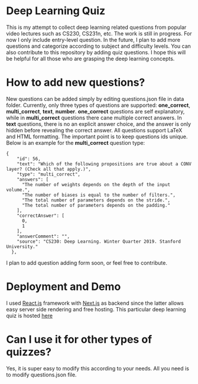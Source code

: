# Deep Learning Quiz
This is my attempt to collect deep learning related questions from popular video lectures such as CS230, CS231n, etc. The work is still in progress. For now I only include entry-level question. In the future, I plan to add more questions and categorize according to subject and difficulty levels. You can also contribute to this repository by adding quiz questions. I hope this will be helpful for all those who are grasping the deep learning concepts.

# How to add new questions?
New questions can be added simply by editing questions.json file in data folder. Currently, only three types of questions are supported: **one_correct**, **multi_correct**, **text**, **number**. **one_correct** questions are self explanatory, while in **multi_correct** questions there cane multiple correct answers. In **text** questions, there is no an explicit answer choice, and the answer is only hidden before revealing the correct answer. All questions support LaTeX and HTML formatting. The important point is to keep questions ids unique. Below is an example for the **multi_correct** question type:
```
{
    "id": 56,
    "text": "Which of the following propositions are true about a CONV layer? (Check all that apply.)",
    "type": "multi_correct",
    "answers": [
      "The number of weights depends on the depth of the input volume.",
      "The number of biases is equal to the number of filters.",
      "The total number of parameters depends on the stride.",
      "The total number of parameters depends on the padding."
    ],
    "correctAnswer": [
      0,
      1
    ],
    "answerComment": "",
    "source": "CS230: Deep Learning. Winter Quarter 2019. Stanford University."
  },
```

I plan to add question adding form soon, or feel free to contribute.

# Deployment and Demo
I used [React.js](https://reactjs.org/) framework with [Next.js](https://nextjs.org/) as backend since the latter allows easy server side rendering and free hosting. This particular deep learning quiz is hosted [here](https://dlquiz.challenges.ai/)

# Can I use it for other types of quizzes?
Yes, it is super easy to modify this according to your needs. All you need is to modify questions.json file.
